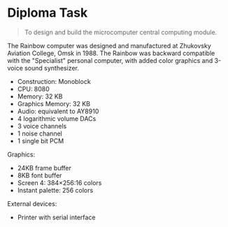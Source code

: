 # Diploma Task

> To design and build the microcomputer central computing module.

The Rainbow computer was designed and manufactured at Zhukovsky Aviation College, Omsk in 1988. The Rainbow was backward compatible with the "Specialist" personal computer, with added color graphics and 3-voice sound synthesizer.

- Construction: Monoblock
- CPU: 8080
- Memory: 32 KB
- Graphics Memory: 32 KB
- Audio: equivalent to AY8910
- 4 logarithmic volume DACs
- 3 voice channels
- 1 noise channel
- 1 single bit PCM

Graphics:

- 24KB frame buffer
- 8KB font buffer
- Screen 4: 384×256:16 colors
- Instant palette: 256 colors

External devices:

- Printer with serial interface
